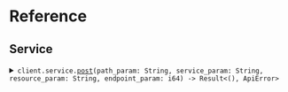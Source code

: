 # Reference
## Service
<details><summary><code>client.service.<a href="/src/api/resources/service/client.rs">post</a>(path_param: String, service_param: String, resource_param: String, endpoint_param: i64) -> Result<(), ApiError></code></summary>
<dl>
<dd>

#### 🔌 Usage

<dl>
<dd>

<dl>
<dd>

```rust
use seed_api_wide_base_path::{ApiWideBasePathClient, ClientConfig};

#[tokio::main]
async fn main() {
    let config = ClientConfig {
        ..Default::default()
    };
    let client = ApiWideBasePathClient::new(config).expect("Failed to build client");
    client
        .service
        .post(
            &"pathParam".to_string(),
            &"serviceParam".to_string(),
            &"resourceParam".to_string(),
            &1,
            None,
        )
        .await;
}
```
</dd>
</dl>
</dd>
</dl>

#### ⚙️ Parameters

<dl>
<dd>

<dl>
<dd>

**path_param:** `String` 
    
</dd>
</dl>

<dl>
<dd>

**service_param:** `String` 
    
</dd>
</dl>

<dl>
<dd>

**resource_param:** `String` 
    
</dd>
</dl>

<dl>
<dd>

**endpoint_param:** `i64` 
    
</dd>
</dl>
</dd>
</dl>


</dd>
</dl>
</details>
